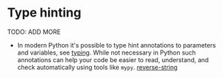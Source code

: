 # Type hinting

TODO: ADD MORE

- In modern Python it's possible to type hint annotations to parameters and variables, see [typing](https://docs.python.org/3/library/typing.html#module-typing). While not necessary in Python such annotations can help your code be easier to read, understand, and check automatically using tools like `mypy`. [reverse-string](../exercise-concepts/reverse-string.md)
